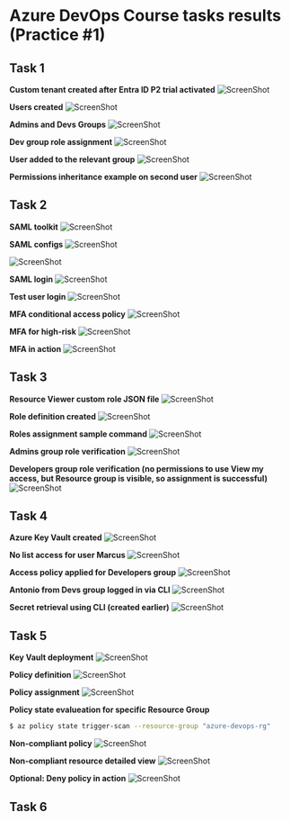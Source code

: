 # Azure DevOps Course tasks results (Practice #1)

## Task 1

**Custom tenant created after Entra ID P2 trial activated**
![ScreenShot](screenshots_task1/tenant.png)

**Users created**
![ScreenShot](screenshots_task1/users.png)

**Admins and Devs Groups**
![ScreenShot](screenshots_task1/groups.png)

**Dev group role assignment**
![ScreenShot](screenshots_task1/devs_group.png)

**User added to the relevant group**
![ScreenShot](screenshots_task1/user1.png)

**Permissions inheritance example on second user**
![ScreenShot](screenshots_task1/permissions_inherited.png)

## Task 2
**SAML toolkit**
![ScreenShot](screenshots_task2/toolkit-saml.png)

**SAML configs**
![ScreenShot](screenshots_task2/saml-config.png)

![ScreenShot](screenshots_task2/saml-config-2.png)

**SAML login**
![ScreenShot](screenshots_task2/saml-login.png)

**Test user login**
![ScreenShot](screenshots_task2/test-user-login.png)

**MFA conditional access policy**
![ScreenShot](screenshots_task2/mfa-conditional-policy.png)

**MFA for high-risk**
![ScreenShot](screenshots_task2/mfa-high-risk.png)

**MFA in action**
![ScreenShot](screenshots_task2/mfa-in-action.png)

## Task 3
**Resource Viewer custom role JSON file**
![ScreenShot](screenshots_task3/resource_viewer.png)

**Role definition created**
![ScreenShot](screenshots_task3/role_definition.png)

**Roles assignment sample command**
![ScreenShot](screenshots_task3/role_assignment.png)

**Admins group role verification**
![ScreenShot](screenshots_task3/admins_verification.png)

**Developers group role verification (no permissions to use View my access, but Resource group is visible, so assignment is successful)**
![ScreenShot](screenshots_task3/developers_verification.png)

## Task 4
**Azure Key Vault created**
![ScreenShot](screenshots_task4/key-vault-general.png)

**No list access for user Marcus**
![ScreenShot](screenshots_task4/no-list-access.png)

**Access policy applied for Developers group**
![ScreenShot](screenshots_task4/access-policy.png)

**Antonio from Devs group logged in via CLI**
![ScreenShot](screenshots_task4/antonio-login.png)

**Secret retrieval using CLI (created earlier)**
![ScreenShot](screenshots_task4/secret-retrieved-cli.png)

## Task 5
**Key Vault deployment**
![ScreenShot](screenshots_task5/key-vault-deployment.png)

**Policy definition**
![ScreenShot](screenshots_task5/policy-definition.png)

**Policy assignment**
![ScreenShot](screenshots_task5/policy-assignment.png)

**Policy state evalueation for specific Resource Group**
```bash
$ az policy state trigger-scan --resource-group "azure-devops-rg"
```

**Non-compliant policy**
![ScreenShot](screenshots_task5/key-vault-non-compliant.png)

**Non-compliant resource detailed view**
![ScreenShot](screenshots_task5/non-compliance-detailed.png)

**Optional: Deny policy in action**
![ScreenShot](screenshots_task5/deny-policy-in-action.png)

## Task 6

















